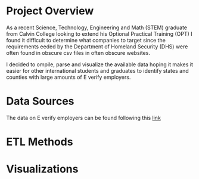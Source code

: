 # Project Overview

  As a recent Science, Technology, Engineering and Math (STEM) graduate from Calvin College looking to extend his 
  Optional Practical Training (OPT) I found it difficult to determine what companies to target since the requirements eeded by the
  Department of Homeland Security (DHS) were often found in obscure csv files in often obscure websites. 
  
  I decided to ompile, parse and visualize the available data hoping it makes it easier for other international students and graduates
  to identify states and counties with large amounts of E verify employers.
  
# Data Sources

  The data on E verify employers can be found following this [link](https://www.e-verify.gov/about-e-verify/e-verify-data/participating-employers) 

# ETL Methods

# Visualizations
